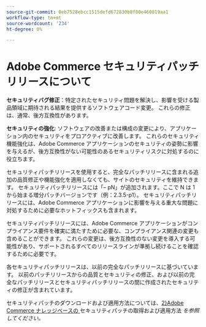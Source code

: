 ```yaml
---
source-git-commit: 0eb7528ebcc1515defd672830b8f00e460819aa1
workflow-type: tm+mt
source-wordcount: '234'
ht-degree: 0%

---
```

# Adobe Commerce セキュリティパッチリリースについて

**セキュリティバグ修正**：特定されたセキュリティ問題を解決し、影響を受ける製品領域に期待される結果を提供するソフトウェアコード変更。 これらの修正は、通常、後方互換性があります。

**セキュリティの強化**: ソフトウェアの改善または構成の変更により、アプリケーション内のセキュリティをプロアクティブに改善します。 これらのセキュリティ機能強化は、Adobe Commerce アプリケーションのセキュリティの姿勢に影響を与えるが、後方互換性がない可能性のあるセキュリティリスクに対処するのに役立ちます。

セキュリティパッチリリースを使用すると、完全なパッチリリースに含まれる追加の品質修正や機能強化を適用しなくても、サイトのセキュリティを維持できます。 セキュリティパッチリリースには「– pN」が追加されます。ここで N は 1 から始まる増分パッチバージョンです（例：2.3.5-p1）。 セキュリティパッチリリースには、Adobe Commerce アプリケーションに影響を与える重大な問題に対処するために必要なホットフィックスも含まれます。

セキュリティパッチリリースには、Adobe Commerce アプリケーションがコンプライアンス要件を確実に満たすために必要な、コンプライアンス関連の変更も含めることができます。 これらの変更は、後方互換性のない変更を導入する可能性があり、サポートされるすべてのリリースラインが準拠し続けることを確認するために必要です。

各セキュリティパッチリリースは、以前の完全なパッチリリースに基づいています。 以前のパッチリリースからの品質とセキュリティの修正、および以前の完全なパッチリリースとセキュリティパッチリリースの間に作成されたセキュリティの修正が含まれています。

セキュリティパッチのダウンロードおよび適用方法については、[2&rbrace;Adobe Commerce ナレッジベースの ](https://experienceleague.adobe.com/ja/docs/commerce-knowledge-base/kb/how-to/how-to-obtain-and-apply-security-patches) セキュリティパッチの取得および適用方法 _を参照してください。_
